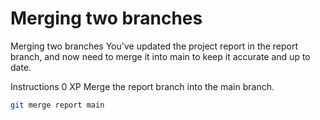 # Merging two branches
Merging two branches
You've updated the project report in the report branch, and now need to merge it into main to keep it accurate and up to date.

Instructions
0 XP
Merge the report branch into the main branch.

```bash
git merge report main
```